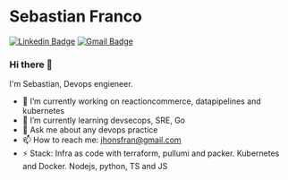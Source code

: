 # Sebastian Franco
[![Linkedin Badge](https://img.shields.io/badge/-sebasfranco-blue?style=flat-square&logo=Linkedin&logoColor=white&link=https://www.linkedin.com/in/sebasfranco-devops/)](https://www.linkedin.com/in/sebasfranco-devops/) 
[![Gmail Badge](https://img.shields.io/badge/-jhonsfran@gmail.com-c14438?style=flat-square&logo=Gmail&logoColor=white&link=mailto:jhonsfran@gmail.com)](jhonsfran@gmail.com)

### Hi there 👋


I'm Sebastian, Devops engieneer. 

- 🔭 I’m currently working on reactioncommerce, datapipelines and kubernetes
- 🌱 I’m currently learning devsecops, SRE, Go
- 💬 Ask me about any devops practice
- 📫 How to reach me: jhonsfran@gmail.com 
- ⚡ Stack: Infra as code with terraform, pullumi and packer. Kubernetes and Docker. Nodejs, python, TS and JS

